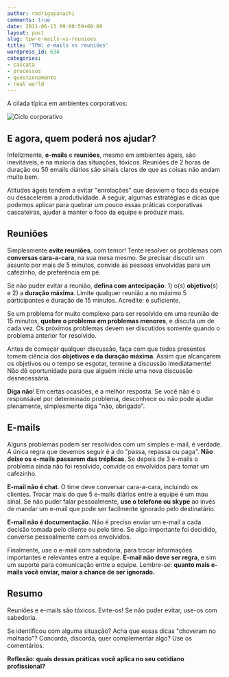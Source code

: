 ```yaml
---
author: rodrigopanachi
comments: true
date: 2011-06-13 09:00:59+00:00
layout: post
slug: tpw-e-mails-vs-reunioes
title: 'TPW: e-mails vs reuniões'
wordpress_id: 634
categories:
- cascata
- processos
- questionamento
- real world
---
```


A cilada típica em ambientes corporativos:

![Ciclo corporativo](http://lh5.ggpht.com/_JtWk7d3YRZo/S6k6MYuywBI/AAAAAAAALCE/eTVUncdC1s8/ciclocorporativo.jpg)




## E agora, quem poderá nos ajudar?


Infelizmente, **e-mails** e **reuniões**, mesmo em ambientes ágeis, são inevitáveis, e na maioria das situações, tóxicos. Reuniões de 2 horas de duração ou 50 emails diários são sinais claros de que as coisas não andam muito bem.

Atitudes ágeis tendem a evitar "enrolações" que desviem o foco da equipe ou desacelerem a produtividade. A seguir, algumas estratégias e dicas que podemos aplicar para quebrar um pouco essas práticas corporativas cascateiras, ajudar a manter o foco da equipe e produzir mais.


## Reuniões


Simplesmente **evite reuniões**, com temor! Tente resolver os problemas com **conversas cara-a-cara**, na sua mesa mesmo. Se precisar discutir um assunto por mais de 5 minutos, convide as pessoas envolvidas para um cafézinho, de preferência em pé.

Se não puder evitar a reunião, **defina com antecipação**: 1) o(s) **objetivo**(s) e 2) a **duração máxima**. Limite qualquer reunião a no máximo 5 participantes e duração de 15 minutos. Acredite: é  suficiente.

Se um problema for muito complexo para ser resolvido em uma reunião de 15 minutos, **quebre o problema em problemas menores**, e discuta um de cada vez. Os próximos problemas devem ser discutidos somente quando o problema anterior for resolvido.

Antes de começar qualquer discussão, faça com que todos presentes tomem ciência dos **objetivos e da duração máxima**. Assim que alcançarem os objetivos ou o tempo se esgotar, termine a discussão imediatamente! Não dê oportunidade para que alguém inicie uma nova discussão desnecessária.

**Diga não**! Em certas ocasiões, é a melhor resposta. Se você não é o responsável por determinado problema, desconhece ou não pode ajudar plenamente, simplesmente diga "não, obrigado".


## E-mails


Alguns problemas podem ser resolvidos com um simples e-mail, é verdade. A única regra que devemos seguir é a do "passa, repassa ou paga". **Não deixe os e-mails passarem das tréplicas**. Se depois de 3 e-mails o problema ainda não foi resolvido, convide os envolvidos para tomar um cafezinho.

**E-mail não é chat**. O time deve conversar cara-a-cara, incluindo os clientes. Trocar mais do que 5 e-mails diários entre a equipe é um mau sinal. Se não puder falar pessoalmente, **use o telefone ou skype** ao invés de mandar um e-mail que pode ser facilmente ignorado pelo destinatário.

**E-mail não é documentação**. Não é preciso enviar um e-mail a cada decisão tomada pelo cliente ou pelo time. Se algo importante foi decidido, converse pessoalmente com os envolvidos.

Finalmente, use o e-mail com sabedoria, para trocar informações importantes e relevantes entre a equipe. **E-mail não deve ser regra**, e sim um suporte para comunicação entre a equipe. Lembre-se: **quanto mais e-mails você enviar, maior a chance de ser ignorado.**


## Resumo


Reuniões e e-mails são tóxicos. Evite-os! Se não puder evitar, use-os com sabedoria.

Se identificou com alguma situação? Acha que essas dicas "choveram no molhado"? Concorda, discorda, quer complementar algo? Use os comentários.

**Reflexão: quais dessas práticas você aplica no seu cotidiano profissional?**
